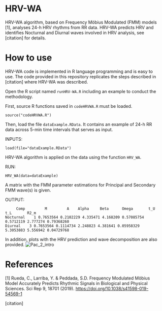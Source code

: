 # HRV-WA
HRV-WA algorithm, based on Frequency Möbius  Modulated (FMM) models [1], analyses 24-h HRV rhythms from RR data. HRV-WA predicts HRV and identifies Nocturnal and Diurnal waves involved in HRV analysis, see [citation] for details.

# How to use 
HRV-WA code is implemented in R language programming and is easy to use. 
The code provided in this repository replicates the steps described in [citation] where HRV-WA was described.

Open the R script named ``runHRV-WA.R`` including an example to conduct the methodology. 

First, source R functions saved in ``codeHRVWA.R`` must be loaded. 

````
source("codeHRVWA.R")
````

Then, load the file ``dataExample.RData``. It contains an example of 24-h RR data across 5-min time intervals that serves as input.

INPUTS: 
````
load(file="dataExample.RData")
````
HRV-WA algorithm is applied on the data using the function ``HRV_WA``.

RUN:
````
HRV_WA(data=dataExample)
````

A matrix with the FMM parameter estimations for Principal and Secondary FMM wave(s) is given. 

OUTPUT:
````
     Comp         M         A    Alpha     Beta      Omega       t_U      t_L       R2_m
Nocturnal    1 0.7653564 0.2102229 4.335471 4.168209 0.57085754 0.5712119 2.777274 0.79368260
Diurnal    3 0.7653564 0.1114734 2.248823 4.381641 0.05958329 5.3053883 5.556942 0.04729768
````

In addition, plots with the HRV prediction and wave decomposition are also provided. 
![Pac_2_intro](https://user-images.githubusercontent.com/24298539/214274483-c23af48c-2ca8-48aa-a4bb-677f4abedbf1.jpg)

# References
[1] Rueda, C., Larriba, Y. & Peddada, S.D. Frequency Modulated Möbius Model Accurately Predicts Rhythmic Signals in Biological and Physical Sciences. Sci Rep 9, 18701 (2019). https://doi.org/10.1038/s41598-019-54569-1

[citation]
